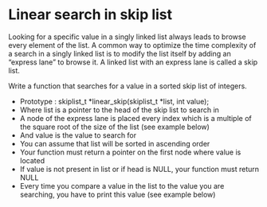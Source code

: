 # Linear search in skip list

Looking for a specific value in a singly linked list always leads to browse every element of the list. A common way to optimize the time complexity of a search in a singly linked list is to modify the list itself by adding an “express lane” to browse it. A linked list with an express lane is called a skip list.

Write a function that searches for a value in a sorted skip list of integers.

 - Prototype : skiplist_t *linear_skip(skiplist_t *list, int value);
 - Where list is a pointer to the head of the skip list to search in
 - A node of the express lane is placed every index which is a multiple of the square root of the size of the list (see example below)
 - And value is the value to search for
 - You can assume that list will be sorted in ascending order
 - Your function must return a pointer on the first node where value is located
 - If value is not present in list or if head is NULL, your function must return NULL
 - Every time you compare a value in the list to the value you are searching, you have to print this value (see example below)
